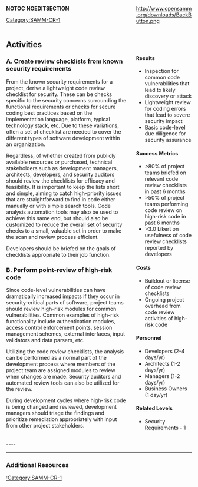 <div style="float:left; width:65%;">

</div>

<div style="float:right; width:30%;">

[<http://www.opensamm.org/downloads/BackButton.png>](http://www.owasp.org/index.php/SAMM_-_Verification)

</div>

<div style="width:100%; float:left;">

<div style="width:30%; float:right; padding-top:50px; padding-left:10px;">

#### Results

  - Inspection for common code vulnerabilities that lead to likely
    discovery or attack
  - Lightweight review for coding errors that lead to severe security
    impact
  - Basic code-level due diligence for security assurance

#### Success Metrics

  - \>80% of project teams briefed on relevant code review checklists in
    past 6 months
  - \>50% of project teams performing code review on high-risk code in
    past 6 months
  - \>3.0 Likert on usefulness of code review checklists reported by
    developers

#### Costs

  - Buildout or license of code review checklists
  - Ongoing project overhead from code review activities of high-risk
    code

#### Personnel

  - Developers (2-4 days/yr)
  - Architects (1-2 days/yr)
  - Managers (1-2 days/yr)
  - Business Owners (1 day/yr)

#### Related Levels

  - Security Requirements - 1

</div>

<div style="float:left; width:65%;">

## Activities

### A. Create review checklists from known security requirements

From the known security requirements for a project, derive a lightweight
code review checklist for security. These can be checks specific to the
security concerns surrounding the functional requirements or checks for
secure coding best practices based on the implementation language,
platform, typical technology stack, etc. Due to these variations, often
a set of checklist are needed to cover the different types of software
development within an organization.

Regardless, of whether created from publicly available resources or
purchased, technical stakeholders such as development managers,
architects, developers, and security auditors should review the
checklists for efficacy and feasibility. It is important to keep the
lists short and simple, aiming to catch high-priority issues that are
straightforward to find in code either manually or with simple search
tools. Code analysis automation tools may also be used to achieve this
same end, but should also be customized to reduce the overall set of
security checks to a small, valuable set in order to make the scan and
review process efficient.

Developers should be briefed on the goals of checklists appropriate to
their job function.

### B. Perform point-review of high-risk code

Since code-level vulnerabilities can have dramatically increased impacts
if they occur in security-critical parts of software, project teams
should review high-risk modules for common vulnerabilities. Common
examples of high-risk functionality include authentication modules,
access control enforcement points, session management schemes, external
interfaces, input validators and data parsers, etc.

Utilizing the code review checklists, the analysis can be performed as a
normal part of the development process where members of the project team
are assigned modules to review when changes are made. Security auditors
and automated review tools can also be utilized for the review.

During development cycles where high-risk code is being changed and
reviewed, development managers should triage the findings and prioritize
remediation appropriately with input from other project stakeholders.

</div>

</div>

<div style="float:left; width:100%;">




\----

-----

### Additional Resources

[:Category:SAMM-CR-1](:Category:SAMM-CR-1 "wikilink")

</div>

__NOTOC__ __NOEDITSECTION__

[Category:SAMM-CR-1](Category:SAMM-CR-1 "wikilink")